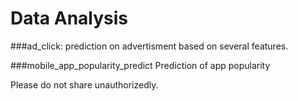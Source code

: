 # Data Analysis 
###ad_click: 
prediction on advertisment based on several features. 

###mobile_app_popularity_predict
Prediction of app popularity

Please do not share unauthorizedly.
